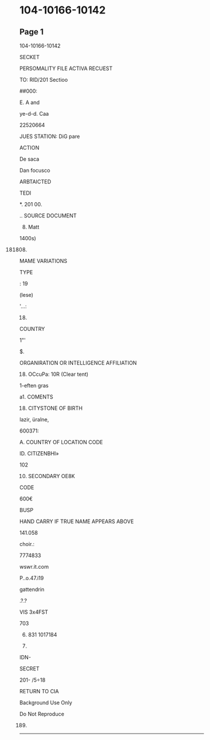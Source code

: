 # 104-10166-10142

## Page 1

104-10166-10142

SECKET

PERSOMALITY FILE ACTIVA RECUEST

TO: RID/201 Sectioo

##000:

E. A and

ye-d-d. Caa

22520664

JUES STATION: DiG pare

ACTION

De saca

Dan focusco

ARBTAICTED

TEDI

*. 201 00.

.. SOURCE DOCUMENT

8. Matt

1400s)

181808)

MAME VARIATIONS

TYPE

: 19

(lese)

'...:

18.

COUNTRY

1"'

$.

ORGANIRATION OR INTELLIGENCE AFFILIATION

18. OCcuPa: 10R (Clear tent)

1-eften gras

a1. COMENTS

18. CITYSTONE OF BIRTH

lazir, üralne,

600371:

A. COUNTRY OF LOCATION CODE

ID. CITIZENBHI»

102

10. SECONDARY OE8K

CODE

600€

BUSP

HAND CARRY IF TRUE NAME APPEARS ABOVE

141.058

choir.:

7774833

wswr.it.com

P..o.47.i19

gattendrin

.?.?

VIS 3x4FST

703

6. 831 1017184

88.

IDN-

SECRET

201- /5÷18

RETURN TO CIA

Background Use Only

Do Not Reproduce

189)

---

